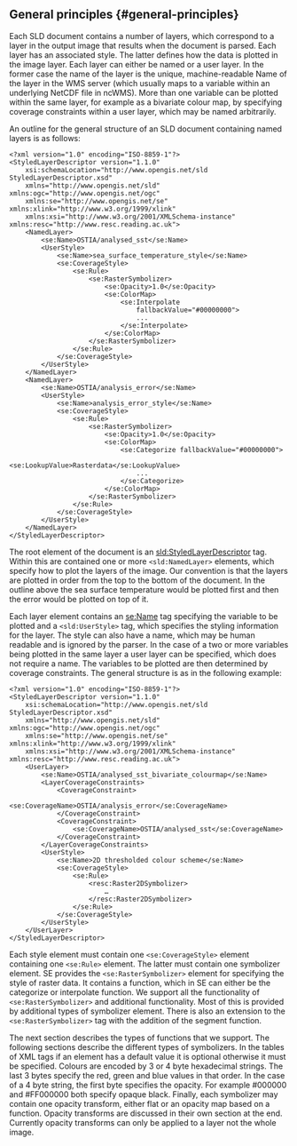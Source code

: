 ## General principles {#general-principles}

Each SLD document contains a number of layers, which correspond to a layer in the output image that results when the document is parsed. Each layer has an associated style. The latter defines how the data is plotted in the image layer. Each layer can either be named or a user layer. In the former case the name of the layer is the unique, machine-readable Name of the layer in the WMS server (which usually maps to a variable within an underlying NetCDF file in ncWMS). More than one variable can be plotted within the same layer, for example as a bivariate colour map, by specifying coverage constraints within a user layer, which may be named arbitrarily.

An outline for the general structure of an SLD document containing named layers is as follows:

```
<?xml version="1.0" encoding="ISO-8859-1"?>
<StyledLayerDescriptor version="1.1.0"
    xsi:schemaLocation="http://www.opengis.net/sld StyledLayerDescriptor.xsd"
    xmlns="http://www.opengis.net/sld" xmlns:ogc="http://www.opengis.net/ogc"
    xmlns:se="http://www.opengis.net/se" xmlns:xlink="http://www.w3.org/1999/xlink"
    xmlns:xsi="http://www.w3.org/2001/XMLSchema-instance" xmlns:resc="http://www.resc.reading.ac.uk">
    <NamedLayer>
        <se:Name>OSTIA/analysed_sst</se:Name>
        <UserStyle>
            <se:Name>sea_surface_temperature_style</se:Name>
            <se:CoverageStyle>
                <se:Rule>
                    <se:RasterSymbolizer>
                        <se:Opacity>1.0</se:Opacity>
                        <se:ColorMap>
                            <se:Interpolate
                                fallbackValue="#00000000">
                                ...
                            </se:Interpolate>
                        </se:ColorMap>
                    </se:RasterSymbolizer>
                </se:Rule>
            </se:CoverageStyle>
        </UserStyle>
    </NamedLayer>
    <NamedLayer>
        <se:Name>OSTIA/analysis_error</se:Name>
        <UserStyle>
            <se:Name>analysis_error_style</se:Name>
            <se:CoverageStyle>
                <se:Rule>
                    <se:RasterSymbolizer>
                        <se:Opacity>1.0</se:Opacity>
                        <se:ColorMap>
                            <se:Categorize fallbackValue="#00000000">
                                <se:LookupValue>Rasterdata</se:LookupValue>
                                ...
                            </se:Categorize>
                        </se:ColorMap>
                    </se:RasterSymbolizer>
                </se:Rule>
            </se:CoverageStyle>
        </UserStyle>
    </NamedLayer>
</StyledLayerDescriptor>
```

The root element of the document is an <sld:StyledLayerDescriptor> tag. Within this are contained one or more `<sld:NamedLayer>` elements, which specify how to plot the layers of the image. Our convention is that the layers are plotted in order from the top to the bottom of the document. In the outline above the sea surface temperature would be plotted first and then the error would be plotted on top of it.

Each layer element contains an <se:Name> tag specifying the variable to be plotted and a `<sld:UserStyle>` tag, which specifies the styling information for the layer. The style can also have a name, which may be human readable and is ignored by the parser. In the case of a two or more variables being plotted in the same layer a user layer can be specified, which does not require a name. The variables to be plotted are then determined by coverage constraints. The general structure is as in the following example:

```
<?xml version="1.0" encoding="ISO-8859-1"?>
<StyledLayerDescriptor version="1.1.0"
    xsi:schemaLocation="http://www.opengis.net/sld StyledLayerDescriptor.xsd"
    xmlns="http://www.opengis.net/sld" xmlns:ogc="http://www.opengis.net/ogc"
    xmlns:se="http://www.opengis.net/se" xmlns:xlink="http://www.w3.org/1999/xlink"
    xmlns:xsi="http://www.w3.org/2001/XMLSchema-instance" xmlns:resc="http://www.resc.reading.ac.uk">
    <UserLayer>
        <se:Name>OSTIA/analysed_sst_bivariate_colourmap</se:Name>
        <LayerCoverageConstraints>
            <CoverageConstraint>
                <se:CoverageName>OSTIA/analysis_error</se:CoverageName>
            </CoverageConstraint>
            <CoverageConstraint>
                <se:CoverageName>OSTIA/analysed_sst</se:CoverageName>
            </CoverageConstraint>
        </LayerCoverageConstraints>
        <UserStyle>
            <se:Name>2D thresholded colour scheme</se:Name>
            <se:CoverageStyle>
                <se:Rule>
                    <resc:Raster2DSymbolizer>
                        …
                    </resc:Raster2DSymbolizer>
                </se:Rule>
            </se:CoverageStyle>
        </UserStyle>
    </UserLayer>
</StyledLayerDescriptor>
```

Each style element must contain one `<se:CoverageStyle>` element containing one `<se:Rule>` element. The latter must contain one symbolizer element. SE provides the `<se:RasterSymbolizer>` element for specifying the style of raster data. It contains a function, which in SE can either be the categorize or interpolate function. We support all the functionality of `<se:RasterSymbolizer>` and additional functionality. Most of this is provided by additional types of symbolizer element. There is also an extension to the `<se:RasterSymbolizer>` tag with the addition of the segment function.

The next section describes the types of functions that we support. The following sections describe the different types of symbolizers. In the tables of XML tags if an element has a default value it is optional otherwise it must be specified. Colours are encoded by 3 or 4 byte hexadecimal strings. The last 3 bytes specify the red, green and blue values in that order. In the case of a 4 byte string, the first byte specifies the opacity. For example #000000 and #FF000000 both specify opaque black. Finally, each symbolizer may contain one opacity transform, either flat or an opacity map based on a function. Opacity transforms are discussed in their own section at the end. Currently opacity transforms can only be applied to a layer not the whole image.